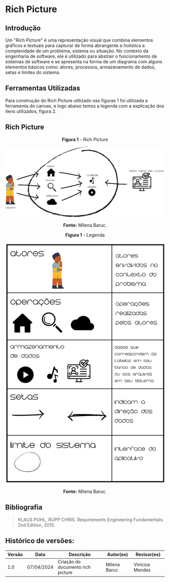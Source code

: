 # Rich Picture

## Introdução

Um "Rich Picture" é uma representação visual que combina elementos gráficos e textuais para capturar de forma abrangente e holística a complexidade de um problema, sistema ou situação. No contexto da engenharia de software, ele é utilizado para abstrair o funcionamento de sistemas de software e se apresenta na forma de um diagrama com alguns elementos básicos como: atores, processos, armazenamento de dados, setas e limites do sistema.

## Ferramentas Utilizadas

Para construção do Rich Picture utilizado nas figuras 1 foi utilizada a ferramenta do canvas, e logo abaixo temos a legenda com a explicação dos itens utilizados, figura 2.

## Rich Picture

<center>

**Figura 1** - Rich Picture

![Rich Picture](./images/RichPicture.png)

**Fonte:** Milena Baruc.

</center>

<center>

**Figura 1** - Legenda

![Legenda](./images/RichPictureLEG.png)

**Fonte:** Milena Baruc.

</center>

## Bibliografia 

> KLAUS POHL, RUPP CHRIS. Requirements Engineering Fundamentals. 2nd Edition, 2015.

## Histórico de versões:

| Versão | Data       | Descrição                         | Autor(es)       | Revisor(es) |
| ------ | ---------- | --------------------------------- | --------------- | ----------- |
| 1.0    | 07/04/2024 | Criação do documento rich picture | Milena Baruc    |  Vinícius Mendes|
